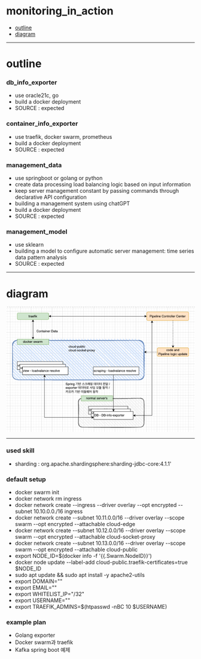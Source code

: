# monitoring_in_action
- [outline](#outline)
- [diagram](#diagram)

---
# outline

### db_info_exporter
- use oracle21c, go
- build a docker deployment
- SOURCE : expected

### container_info_exporter
- use traefik, docker swarm, prometheus
- build a docker deployment
- SOURCE : expected

### management_data
- use springboot or golang or python
- create data processing load balancing logic based on input information
- keep server management constant by passing commands through declarative API configuration
- building a management system using chatGPT
- build a docker deployment
- SOURCE : expected 

### management_model
- use sklearn
- building a model to configure automatic server management: time series data pattern analysis
- SOURCE : expected

---
# diagram
![이미지제목](/diagram_20230131.png)

---

### used skill
- sharding : org.apache.shardingsphere:sharding-jdbc-core:4.1.1'

### default setup
- docker swarm init
- docker network rm ingress
- docker network create --ingress --driver overlay --opt encrypted --subnet 10.10.0.0./16 ingress
- docker network create --subnet 10.11.0.0/16 --driver overlay --scope swarm --opt encrypted --attachable cloud-edge
- docker network create --subnet 10.12.0.0/16 --driver overlay --scope swarm --opt encrypted --attachable cloud-socket-proxy
- docker network create --subnet 10.13.0.0/16 --driver overlay --scope swarm --opt encrypted --attachable cloud-public
- export NODE_ID=$(docker info -f '{{.Swarm.NodeID}}')
- docker node update --label-add cloud-public.traefik-certificates=true $NODE_ID
- sudo apt update && sudo apt install -y apache2-utils
- export DOMAIN="<domain here>"
- export EMAIL="<email for letsencrypt certificates here>"
- export WHITELIST_IP="<your public ip>/32"
- export USERNAME="<username here>"
- export TRAEFIK_ADMINS=$(htpasswd -nBC 10 $USERNAME)

### example plan
- Golang exporter
- Docker swarm과 traefik
- Kafka spring boot 예제
